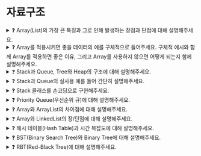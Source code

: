 # 자료구조   

<details>
<summary>❓ Array(List)의 가장 큰 특징과 그로 인해 발생하는 장점과 단점에 대해 설명해주세요.</summary>
<div markdown="1">

Array의 가장 큰 특징은 순차적으로 데이터를 저장한다는 점입니다.

데이터에 순서가 있기 때문에 0부터 시작하는 index가 존재하며, index를 사용해 특정 요소를 찾고 조작이 가능하다는 것이 Array의 장점입니다.

순차적으로 존재하는 데이터의 중간에 요소가 삽입되거나 삭제되는 경우 그 뒤의 모든 요소들을 한 칸씩 뒤로 밀거나 당겨줘야 하는 단점도 있습니다.

이러한 이유로 Array는 정보가 자주 삭제되거나 추가되는 데이터를 담기에는 적절치 않습니다.

</div>
</details>

<details>
<summary>❓ Array를 적용시키면 좋을 데이터의 예를 구체적으로 들어주세요. 구체적 예시와 함께 Array를 적용하면 좋은 이유, 그리고 Array를 사용하지 않으면 어떻게 되는지 함께 설명해주세요.</summary>
<div markdown="1">

Ex) 주식 차트가 있다.

주식 차트에 대한 데이터는 요소가 중간에 새롭게 추가되거나 삭제되는 정보가 아니며, 날짜 별로 주식 가격이 차례대로 저장되어야 하는 데이터입니다. 

즉, 순서가 굉장히 중요한 데이터이므로 Array 같이 순서를 보장해주는 자료구조를 사용하는 것이 좋습니다. 

Array를 사용하지 않고 순서가 없는 자료 구조를 사용하는 경우에는 날짜 별 주식 가격을 확인하기 어려우며 매번 전체 자료를 읽어 들이고 비교해야 하는 번거로움이 발생합니다.

</div>
</details>

<details>
<summary>❓ Stack과 Queue, Tree와 Heap의 구조에 대해 설명해주세요.</summary>
<div markdown="1">

Stack과 Queue는 선형 자료구조의 일종이며, Array와 LinkedList로 구현할 수 있습니다.

Stack은 후입선출(LIFO)방식 즉, 나중에 들어간 원소가 먼저 나오는 구조이고

Queue는 선입선출(FIFO)방식 즉, 먼저 들어간 원소가 먼저 나오는 구조를 갖습니다.

Tree는 스택과 큐와 같은 선형 구조가 아닌 비선형 자료구조이며, 계층적 관계를 표현하기에 적합합니다. 

Heap은 최댓값 또는 최솟값을 찾아내는 연산을 쉽게 하기 위해 고안된 구조로,

각 노드의 키 값이 자식의 키값보다 작지 않거나(최대힙) 그 자식의 키값보다 크지 않은 (최소힙) 완전이진트리 입니다.

</div>
</details>

<details>
<summary>❓ Stack과 Queue의 실사용 예를 들어 간단히 설명해주세요.</summary>
<div markdown="1">

**Stack** - **자바의 Stack 메모리 영역**

지역변수와 매개변수 데이터 값이 저장되는 공간이며, 메소드 호출 시 메모리에 할당되고 종료되면 메모리가 해제되며, LIFO(Last In First Out) 구조를 가집니다. 

**Queue - OS의 스케쥴러**

자원의 할당과 회수를 하는 스케쥴러 역할을 큐가 할 수 있습니다.

메모리에 적재된 다수의 프로세스 중 어떤 프로세스에게 자원을 할당할 것인가 그 순서를 결정하는 것이 자원의 효율적인 사용에 있고,

가장 단순한 형태의 스케쥴링 정책이 선입선처리(First Come First Served) 즉, 큐라고 볼 수 있습니다.

</div>
</details>

<details>
<summary>❓ Stack 클래스를 손코딩으로 구현해주세요.</summary>
<div markdown="1">

```java
public class Stack {
	private static int MAX_STACK_SIZE = 10;
	private int top;
	private int[] data = new int[MAX_STACK_SIZE];

	public Stack() {
		top = -1;
	}

	public void push(int data_) throws Exception {
		if(isFull()) {
			throw new Exception("스택이 가득 찼습니다.");
		}
		data[++top] = data_;
	}

	public int pop() throws Exception {
		if(isEmpty()) {
			throw new Exception("스택이 비었습니다.");
		}
		return data[top--];
	}

	public int peek() throws Exception {
		if(isEmpty()) {
			throw new Exception("스택이 비었습니다.");
		}
		return data[top];
	}

	public boolean isEmpty() {
		return top == -1;
	}

	public boolean isFull() {
		return top == MAX_STACK_SIZE -1;
	}

	public int size() {
		return top+1;
	}

}
```

</div>
</details>

<details>
<summary>❓ Priority Queue(우선순위 큐)에 대해 설명해주세요.</summary>
<div markdown="1">

우선순위 큐는 들어간 순서에 상관없이 우선순위가 높은 데이터를 먼저 꺼내기 위해 고안된 자료구조입니다. 
우선순위 큐 구현 방식에는 배열, 연결 리스트, 힙이 있고, 그 중 힙 방식이 worst case 라도 시간 복잡도 O(logN) 을 보장하기 때문에 일반적으로 완전 이진트리 형태의 힙을 이용해 구현합니다.

</div>
</details>

<details>
<summary>❓ Array와 ArrayList의 차이점에 대해 설명해주세요.</summary>
<div markdown="1">

Array는 크기가 고정적이고, ArrayList는 크기가 가변적입니다.

Array는 초기화 시 메모리에 할당되어 ArrayList보다 속도가 빠르고,

ArrayList는 데이터 추가 및 삭제 시 메모리를 재할당하기 때문에 속도가 Array보다 느립니다.

</div>
</details>

<details>
<summary>❓ Array와 LinkedList의 장/단점에 대해 설명해주세요.</summary>
<div markdown="1">

**Array**는 인덱스(index)로 해당 원소(element)에 접근할 수 있어 **찾고자 하는 원소의 인덱스 값을 알고 있으면 O(1)에 해당 원소로 접근**할 수 있습니다.

즉, RandomAccess가 가능해 **속도가 빠르다는 장점**이 있습니다. 

하지만, **삽입 또는 삭제의 과정에서 각 원소들을 shift 해줘야 하는 비용이 생겨 이 경우 시간 복잡도는 O(n)이 된다는 단점**이 있습니다.

이 문제점을 해결하기 위한 자료구조가 **LinkedList**입니다.

각각의 원소들은 자기 자신 다음에 어떤 원소인지만을 기억하고 있기 때문에 이 부분만 다른 값으로 바꿔주면 **삽입과 삭제를 O(1)로 해결**할 수 있습니다. 

하지만, LinkedList는 **원하는 위치에 한 번에 접근할 수 없다는 단점**이 있습니다. 원하는 위치에 삽입을 하고자 하면 **원하는 위치를 Search 과정에 있어서 첫번째 원소부터 다 확인해야** 합니다.

정리하자면,

**Array는 검색이 빠르지만, 삽입, 삭제가 느리다.**

**LinkedList는 삽입, 삭제가 빠르지만, 검색이 느리다.**

</div>
</details>

<details>
<summary>❓ 해시 테이블(Hash Table)과 시간 복잡도에 대해 설명해주세요.</summary>
<div markdown="1">

해시 테이블은 (Key, Value)로 데이터를 저장하는 자료구조 중 하나로 빠르게 데이터를 검색할 수 있는 자료구조입니다.

빠른 검색 속도를 제공하는 이유는 내부적으로 배열(버킷)을 사용하여 데이터를 저장하기 때문입니다. 

각 Key값은 해시함수에 의해 고유한 index를 가지게 되어 바로 접근할 수 있으므로 평균 O(1)의 시간 복잡도로 데이터를 조회합니다.

하지만, index 값이 충돌이 발생한 경우 Chanining에 연결된 리스트들까지 검색해야 하므로 O(N)까지 증가할 수 있습니다.

</div>
</details>

<details>
<summary>❓ BST(Binary Search Tree)와 Binary Tree에 대해 설명해주세요.</summary>
<div markdown="1">

**이진트리(Binary Tree)** 는 자식 노드가 최대 2개인 노드들로 구성된 트리이고,

**이진탐색트리(BST)** 는 이진 탐색과 연결 리스트를 결합한 자료구조입니다.

이진 탐색의 효율적인 탐색 능력을 유지하면서, 빈번한 자료 입력과 삭제가 가능하다는 장점이 있다.

**이진 탐색 트리**는 왼쪽 트리의 모든 값은 반드시 부모 노드보다 작아야 하고, 오른쪽 트리의 값은 부모 노드보다 커야 하는 특징이 있다.

이진 탐색 트리의 탐색 연산은 트리의 높이에 영향을 받아 높이가 h일 때, 시간 복잡도는 O(h)이며,

트리의 균형이 한쪽으로 치우쳐진 경우 worst case가 되고, O(n)의 시간 복잡도를 가진다.

이런 worst case를 막기 위해 나온 기법이 RBT(Red-Black Tree)이다.

</div>
</details>

<details>
<summary>❓ RBT(Red-Black Tree)에 대해 설명해주세요.</summary>
<div markdown="1">

RBT(Red-Black Tree)는 BST를 기반으로 하는 트리 형식 자료구조이며,

RBT는 BST의 삽입, 삭제 연산 과정에서 발생할 수 있는 문제점을 해결하기 위해 만들어졌습니다.

BST를 기반으로 하기 때문에 당연히 BST의 특징을 모두 갖습니다.

노드의 child가 없을 경우, child를 가리키는 포인터는 NIL 값을 저장합니다. 이러한 NIL들을 leaf node로 간주합니다.

모든 노드를 빨간색 또는 검은색으로 색칠하며, 연결된 노드들은 색이 중복되지 않습니다.

![rbt](https://github.com/whdydrhks/CS/assets/109534450/915e48f1-469b-4ff0-aee0-d4eaac2fced4)

</div>
</details>